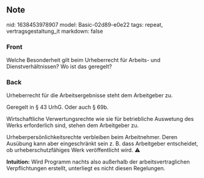 ## Note
nid: 1638453978907
model: Basic-02d89-e0e22
tags: repeat, vertragsgestaltung_it
markdown: false

### Front
Welche Besonderheit gilt beim Urheberrecht für Arbeits- und Dienstverhältnissen? Wo ist das geregelt?

### Back
Urheberrecht für die Arbeitsergebnisse steht dem Arbeitgeber zu.

Geregelt in § 43 UrhG. Oder auch § 69b.

Wirtschaftliche Verwertungsrechte wie sie für betriebliche Auswetung des Werks erforderlich sind, stehen dem Arbeitgeber zu.

Urheberpersönlichkeitsrechte verbleiben beim Arbeitnehmer. Deren Ausübung kann aber eingeschränkt sein z. B. dass Arbeitgeber entscheidet, ob urheberschutzfähiges Werk veröffentlicht wird. ⚠️

<b>Intuition:</b>
Wird Programm nachts also außerhalb der arbeitsvertraglichen Verpflichtungen erstellt, unterliegt es nicht diesen Regelungen.
